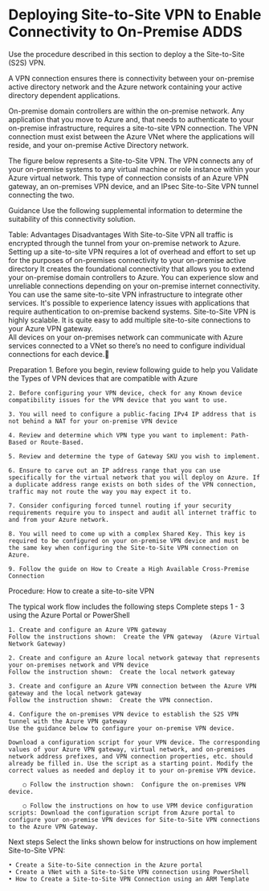 # Deploying Site-to-Site VPN to Enable Connectivity to On-Premise ADDS


Use the procedure described in this section to deploy a the Site-to-Site (S2S) VPN.

A VPN connection ensures there is connectivity between your on-premise active directory network and the Azure network containing your active directory dependent applications.  

On-premise domain controllers are within the on-premise network. Any application that you move to Azure and, that needs to authenticate to your on-premise infrastructure, requires a site-to-site VPN connection. The VPN connection must exist between the Azure VNet where the applications will reside, and your on-premise Active Directory network.

The figure below represents a Site-to-Site VPN. The VPN connects any of your on-premise systems to any virtual machine or role instance within your Azure virtual network. This type of connection consists of an Azure VPN gateway, an on-premises VPN device, and an IPsec Site-to-Site VPN tunnel connecting the two. 

<insert fig here>





Guidance
Use the following supplemental information to determine the suitability of this connectivity solution.


Table:
Advantages	Disadvantages
With Site-to-Site VPN all traffic is encrypted through the tunnel from your on-premise network to Azure.	Setting up a site-to-site VPN requires a lot of overhead and effort to set up for the purposes of on-premises connectivity to your on-premise active directory
It creates the foundational connectivity that allows you to extend your on-premise domain controllers to Azure.	You can experience slow and unreliable connections depending on your on-premise internet connectivity. 
You can use the same site-to-site VPN infrastructure to integrate other services.	It's possible to experience latency issues with applications that require authentication to on-premise backend systems.
Site-to-Site VPN is highly scalable. It is quite easy to add multiple site-to-site connections to your Azure VPN gateway.	
All devices on your on-premises network can communicate with Azure services connected to a VNet so there’s no need to configure individual connections for each device.	




Preparation 
	1. Before you begin, review following guide to help you Validate the Types of VPN devices that are compatible with Azure
	
	2. Before configuring your VPN device, check for any Known device compatibility issues for the VPN device that you want to use. 
	
	3. You will need to configure a public-facing IPv4 IP address that is not behind a NAT for your on-premise VPN device
	
	4. Review and determine which VPN type you want to implement: Path-Based or Route-Based. 
	
	5. Review and determine the type of Gateway SKU you wish to implement.
	
	6. Ensure to carve out an IP address range that you can use specifically for the virtual network that you will deploy on Azure. If a duplicate address range exists on both sides of the VPN connection, traffic may not route the way you may expect it to.
	
	7. Consider configuring forced tunnel routing if your security requirements require you to inspect and audit all internet traffic to and from your Azure network.
	
	8. You will need to come up with a complex Shared Key. This key is required to be configured on your on-premise VPN device and must be the same key when configuring the Site-to-Site VPN connection on Azure.
	
	9. Follow the guide on How to Create a High Available Cross-Premise Connection



Procedure: How to create a site-to-site VPN

The typical work flow includes the following steps 
Complete steps 1 - 3 using the Azure Portal or PowerShell


	1. Create and configure an Azure VPN gateway
	Follow the instructions shown:  Create the VPN gateway  (Azure Virtual Network Gateway)
	
	2. Create and configure an Azure local network gateway that represents your on-premises network and VPN device
	Follow the instruction shown:  Create the local network gateway 
	
	3. Create and configure an Azure VPN connection between the Azure VPN gateway and the local network gateway
	Follow the instruction shown:  Create the VPN connection.
	 
	4. Configure the on-premises VPN device to establish the S2S VPN tunnel with the Azure VPN gateway
	Use the guidance below to configure your on-premise VPN device. 
	
	Download a configuration script for your VPN device. The corresponding values of your Azure VPN gateway, virtual network, and on-premises network address prefixes, and VPN connection properties, etc. should already be filled in. Use the script as a starting point. Modify the correct values as needed and deploy it to your on-premise VPN device.
		
		○ Follow the instruction shown:  Configure the on-premises VPN device. 
		
		○ Follow the instructions on how to use VPM device configuration scripts: Download the configuration script from Azure portal to configure your on-premise VPN devices for Site-to-Site VPN connections to the Azure VPN Gateway.



	
	
Next steps
Select the links shown below for instructions on how implement Site-to-Site VPN:

	• Create a Site-to-Site connection in the Azure portal
	• Create a VNet with a Site-to-Site VPN connection using PowerShell
	• How to Create a Site-to-Site VPN Connection using an ARM Template 

